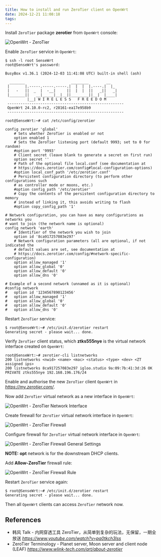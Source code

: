 ```yaml
---
title: How to install and run ZeroTier client on OpenWrt
date: 2024-12-21 11:08:18
tags:
---
```


Install `ZeroTier` package **zerotier** from `OpenWrt` console:

![OpenWrt - ZeroTier](/img/OpenWrt%20-%20ZeroTier.png "OpenWrt - ZeroTier")

Enable `ZeroTier` service in `OpenWrt`:

```
$ ssh -l root SenseWrt
root@SenseWrt's password: 

BusyBox v1.36.1 (2024-12-03 11:41:08 UTC) built-in shell (ash)

  _______                     ________        __
 |       |.-----.-----.-----.|  |  |  |.----.|  |_
 |   -   ||  _  |  -__|     ||  |  |  ||   _||   _|
 |_______||   __|_____|__|__||________||__|  |____|
          |__| W I R E L E S S   F R E E D O M
 -----------------------------------------------------
 OpenWrt 24.10.0-rc2, r28161-ea17e958b9
 -----------------------------------------------------

root@SenseWrt:~# cat /etc/config/zerotier 

config zerotier 'global'
	# Sets whether ZeroTier is enabled or not
	option enabled 1
	# Sets the ZeroTier listening port (default 9993; set to 0 for random)
	#option port '9993'
	# Client secret (leave blank to generate a secret on first run)
	option secret ''
	# Path of the optional file local.conf (see documentation at
	# https://docs.zerotier.com/config#local-configuration-options)
	#option local_conf_path '/etc/zerotier.conf'
	# Persistent configuration directory (to perform other configurations such
	# as controller mode or moons, etc.)
	#option config_path '/etc/zerotier'
	# Copy the contents of the persistent configuration directory to memory
	# instead of linking it, this avoids writing to flash
	#option copy_config_path '1'

# Network configuration, you can have as many configurations as networks you
# want to join (the network name is optional)
config network 'earth'
	# Identifier of the network you wish to join
	option id '8ca917257083e297'
	# Network configuration parameters (all are optional, if not indicated the
	# default values are set, see documentation at
	# https://docs.zerotier.com/config/#network-specific-configuration)
	option allow_managed '1'
	option allow_global '0'
	option allow_default '0'
	option allow_dns '0'

# Example of a second network (unnamed as it is optional)
#config network
#	option id '1234567890123456'
#	option allow_managed '1'
#	option allow_global '0'
#	option allow_default '0'
#	option allow_dns '0'
```

Restart `ZeroTier` service:

```
$ root@SenseWrt:~# /etc/init.d/zerotier restart
Generating secret - please wait... done.
```

Verify `ZeroTier` client status, which **ztks555nye** is the virtual network interface created on `OpenWrt`:

```
root@SenseWrt:~# zerotier-cli listnetworks
200 listnetworks <nwid> <name> <mac> <status> <type> <dev> <ZT assigned ips>
200 listnetworks 8ca917257083e297 igloo.studio 9a:09:7b:41:3d:26 OK PRIVATE ztks555nye 192.168.196.176/24
```

Enable and authorise the new `ZeroTier` client `OpenWrt` in _https://my.zerotier.com/_.

Now add `ZeroTier` virtual network as a new interface in `OpenWrt`:

![OpenWrt - ZeroTier Network Interface](/img/OpenWrt%20-%20ZeroTier%20Network%20Interface.png "OpenWrt - ZeroTier Network Interface")

Create firewall for `ZeroTier` virtual network interface in `OpenWrt`:

![OpenWrt - ZeroTier Firewall](/img/OpenWrt%20-%20ZeroTier%20Firewall.png "OpenWrt - ZeroTier Firewall")

Configure firewall for `ZeroTier` virtual network interface in `OpenWrt`:

![OpenWrt - ZeroTier Firewall General Settings](/img/OpenWrt%20-%20ZeroTier%20Firewall%20General%20Settings.png "OpenWrt - ZeroTier Firewall General Settings")

**NOTE:** **opt** network is for the downstream DHCP clients.

Add **Allow-ZeroTier** firewall rule:

![OpenWrt - ZeroTier Firewall Rule](/img/OpenWrt%20-%20ZeroTier%20Firewall%20Rule.png "OpenWrt - ZeroTier Firewall Rule")

Restart `ZeroTier` service again:

```
$ root@SenseWrt:~# /etc/init.d/zerotier restart
Generating secret - please wait... done.
```

Then all `OpenWrt` clients can access `ZeroTier` network now.


References
----------

- 韩风 Talk - 内网穿透工具 ZeroTier，从简单到复杂的玩法，无保留，一期全放送 _https://www.youtube.com/watch?v=pa0tkch3lss_
- ZeroTier Terminology - Planet server, Moon server and client node (LEAF) _https://www.wlink-tech.com/art/about-zerotier_ 
